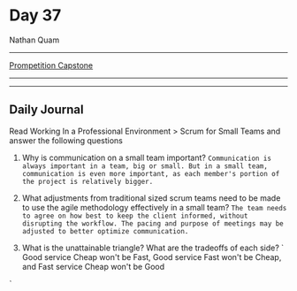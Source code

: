 # Day 37

Nathan Quam

---

[Prompetition Capstone](https://github.com/JordanWilker/Prompetition)

---

---

## Daily Journal

Read Working In a Professional Environment > Scrum for Small Teams and answer the following questions

1. Why is communication on a small team important?
`
Communication is always important in a team, big or small. But in a small team, communication is even more important, as each member's portion of the project is relatively bigger.
`

2. What adjustments from traditional sized scrum teams need to be made to use the agile methodology effectively in a small team?
`
The team needs to agree on how best to keep the client informed, without disrupting the workflow. The pacing and purpose of meetings may be adjusted to better optimize communication.
`

3. What is the unattainable triangle? What are the tradeoffs of each side?
`
Good service Cheap won't be Fast,
Good service Fast won't be Cheap, and
Fast service Cheap won't be Good

`
